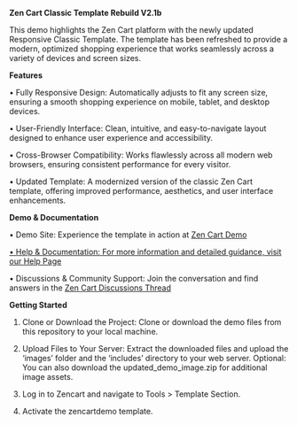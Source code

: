 <strong>Zen Cart Classic Template Rebuild V2.1b</strong>

This demo highlights the Zen Cart platform with the newly updated Responsive Classic Template. The template has been refreshed to provide a modern, optimized shopping experience that works seamlessly across a variety of devices and screen sizes.

<strong>Features</strong>

•	Fully Responsive Design: Automatically adjusts to fit any screen size, ensuring a smooth shopping experience on mobile, tablet, and desktop devices.

•	User-Friendly Interface: Clean, intuitive, and easy-to-navigate layout designed to enhance user experience and accessibility.

•	Cross-Browser Compatibility: Works flawlessly across all modern web browsers, ensuring consistent performance for every visitor.

•	Updated Template: A modernized version of the classic Zen Cart template, offering improved performance, aesthetics, and user interface enhancements.


<strong>Demo & Documentation</strong>

•	Demo Site: Experience the template in action at <a href="https://www.zencartdemo.com/">Zen Cart Demo</strong>

•	Help & Documentation: For more information and detailed guidance, visit our <a href="https://docs.zen-cart.com/user/template/responsive_classic_redesign">Help Page</a>

•	Discussions & Community Support: Join the conversation and find answers in the <a href="https://www.zen-cart.com/showthread.php?230683-Responsive-Classic-Redesign-Support-thread">Zen Cart Discussions Thread</a>


<strong>Getting Started</strong>
1.	Clone or Download the Project: Clone or download the demo files from this repository to your local machine.

2.	Upload Files to Your Server: Extract the downloaded files and upload the ‘images’ folder and the ‘includes’ directory to your web server. Optional: You can also download the updated_demo_image.zip for additional image assets.
   
3.	Log in to Zencart and navigate to Tools > Template Section.

4.	Activate the zencartdemo template.

